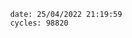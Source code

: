 

                date: 25/04/2022 21:19:59
                cycles: 98820

                         